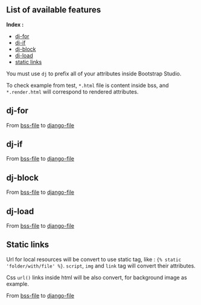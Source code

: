 ## List of available features

**Index :**
- [dj-for](#dj-for)
- [dj-if](#dj-if)
- [dj-block](#dj-block)
- [dj-load](#dj-load)
- [static links](#static-links)

You must use `dj` to prefix all of your attributes inside Bootstrap Studio.

To check example from test, `*.html` file is content inside bss, and `*.render.html` will correspond to rendered attributes.

## dj-for

From [bss-file](test/html_templates/for_loop/basic.html) to [django-file](test/html_templates/for_loop/basic.render.html)

## dj-if

From [bss-file](test/html_templates/if/basic.html) to [django-file](test/html_templates/if/basic.render.html)

## dj-block

From [bss-file](test/html_templates/block/basic.html) to [django-file](test/html_templates/block/basic.render.html)

## dj-load

From [bss-file](test/html_templates/load/basic.html) to [django-file](test/html_templates/load/basic.render.html)

## Static links

Url for local resources will be convert to use static tag, like : `{% static 'folder/with/file' %}`.
`script`, `img` and `link` tag will convert their attributes.

Css `url()` links inside html will be also convert, for background image as example.

From [bss-file](test/html_templates/static_links/src.html) to [django-file](test/html_templates/static_links/src.render.html)
